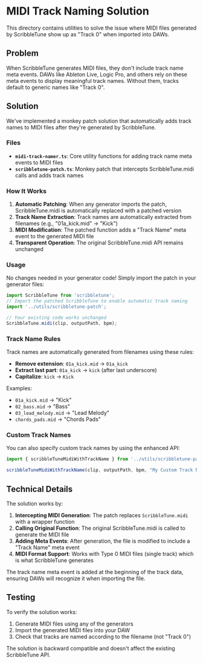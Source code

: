 # MIDI Track Naming Solution

This directory contains utilities to solve the issue where MIDI files generated by ScribbleTune show up as "Track 0" when imported into DAWs.

## Problem

When ScribbleTune generates MIDI files, they don't include track name meta events. DAWs like Ableton Live, Logic Pro, and others rely on these meta events to display meaningful track names. Without them, tracks default to generic names like "Track 0".

## Solution

We've implemented a monkey patch solution that automatically adds track names to MIDI files after they're generated by ScribbleTune.

### Files

- **`midi-track-namer.ts`**: Core utility functions for adding track name meta events to MIDI files
- **`scribbletune-patch.ts`**: Monkey patch that intercepts ScribbleTune.midi calls and adds track names

### How It Works

1. **Automatic Patching**: When any generator imports the patch, ScribbleTune.midi is automatically replaced with a patched version
2. **Track Name Extraction**: Track names are automatically extracted from filenames (e.g., "01a_kick.mid" → "Kick")
3. **MIDI Modification**: The patched function adds a "Track Name" meta event to the generated MIDI file
4. **Transparent Operation**: The original ScribbleTune.midi API remains unchanged

### Usage

No changes needed in your generator code! Simply import the patch in your generator files:

```typescript
import ScribbleTune from 'scribbletune';
// Import the patched ScribbleTune to enable automatic track naming
import '../utils/scribbletune-patch';

// Your existing code works unchanged
ScribbleTune.midi(clip, outputPath, bpm);
```

### Track Name Rules

Track names are automatically generated from filenames using these rules:

- **Remove extension**: `01a_kick.mid` → `01a_kick`
- **Extract last part**: `01a_kick` → `kick` (after last underscore)
- **Capitalize**: `kick` → `Kick`

Examples:
- `01a_kick.mid` → "Kick"
- `02_bass.mid` → "Bass" 
- `03_lead_melody.mid` → "Lead Melody"
- `chords_pads.mid` → "Chords Pads"

### Custom Track Names

You can also specify custom track names by using the enhanced API:

```typescript
import { scribbleTuneMidiWithTrackName } from '../utils/scribbletune-patch';

scribbleTuneMidiWithTrackName(clip, outputPath, bpm, "My Custom Track Name");
```

## Technical Details

The solution works by:

1. **Intercepting MIDI Generation**: The patch replaces `ScribbleTune.midi` with a wrapper function
2. **Calling Original Function**: The original ScribbleTune.midi is called to generate the MIDI file
3. **Adding Meta Events**: After generation, the file is modified to include a "Track Name" meta event
4. **MIDI Format Support**: Works with Type 0 MIDI files (single track) which is what ScribbleTune generates

The track name meta event is added at the beginning of the track data, ensuring DAWs will recognize it when importing the file.

## Testing

To verify the solution works:

1. Generate MIDI files using any of the generators
2. Import the generated MIDI files into your DAW
3. Check that tracks are named according to the filename (not "Track 0")

The solution is backward compatible and doesn't affect the existing ScribbleTune API.

